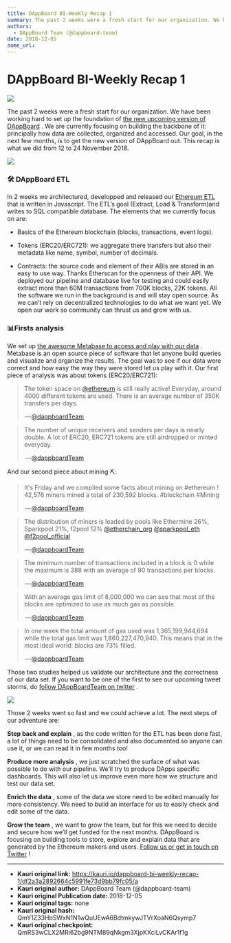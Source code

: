 ```yaml
---
title: DAppBoard BI-Weekly Recap 1
summary: The past 2 weeks were a fresh start for our organization. We have been working hard to set up the foundation of the new upcoming version of DAppBoard . We are currently focusing on building the backbone of it- principally how data are collected, organized and accessed. Our goal, in the next few months, is to get the new version of DAppBoard out. This recap is what we did from 12 to 24 November 2018. 🛠 DAppBoard ETL In 2 weeks we architectured, developped and released our Ethereum ETL that is wr
authors:
  - DAppBoard Team (@dappboard-team)
date: 2018-12-05
some_url: 
---
```


# DAppBoard BI-Weekly Recap 1



![](https://ipfs.infura.io/ipfs/QmS1qe7r4Xm7LBWEUEMhjra1eP5VpvcwrGuzxqjeNeQk3h)

The past 2 weeks were a fresh start for our organization. We have been working hard to set up the foundation of 
[the new upcoming version of DAppBoard](http://dappboard.com)
 . We are currently focusing on building the backbone of it: principally how data are collected, organized and accessed. Our goal, in the next few months, is to get the new version of DAppBoard out.
This recap is what we did from 12 to 24 November 2018.

![](https://ipfs.infura.io/ipfs/QmU9i2oJi3CGouSFzGtMTsVaahCYiK7R3UTRwk9A11JG49)


### 🛠 DAppBoard ETL
In 2 weeks we architectured, developped and released our 
[Ethereum ETL](https://github.com/DAppBoard/ethereum-etl/)
 that is written in Javascript. The ETL’s goal (Extract, Load & Transform)and writes to SQL compatible database.
The elements that we currently focus on are:



 * Basics of the Ethereum blockchain (blocks, transactions, event logs).

 * Tokens (ERC20/ERC721): we aggregate there transfers but also their metadata like name, symbol, number of decimals.

 * Contracts: the source code and element of their ABIs are stored in an easy to use way. Thanks Etherscan for the openness of their API.
We deployed our pipeline and database live for testing and could easily extract more than 60M transactions from 700K blocks, 22K tokens.
All the software we run in the background is and will stay open source. As we can’t rely on decentralized technologies to do what we want yet. We open our work so community can thrust us and grow with us.

### 📊Firsts analysis
We set up 
[the awesome Metabase to access and play with our data](https://www.metabase.com/)
 . Metabase is an open source piece of software that let anyone build queries and visualize and organize the results. The goal was to see if our data were correct and how easy the way they were stored let us play with it.
Our first piece of analysis was about tokens (ERC20/ERC721):

<blockquote class="twitter-tweet" data-align="center" data-conversation="none" data-dnt="true"><p>The token space on <a href="http://twitter.com/ethereum" target="_blank" title="Twitter profile for @ethereum">@ethereum</a> is still really active! Everyday, around 4000 different tokens are used. There is an average number of 350K transfers per days.</p><p> — <a href="https://twitter.com/dappboardTeam/status/1065663649027682304">@dappboardTeam</a></p></blockquote>


<blockquote class="twitter-tweet" data-align="center" data-conversation="none" data-dnt="true"><p>The number of unique receivers and senders per days is nearly double. A lot of ERC20, ERC721 tokens are still airdropped or minted everyday.</p><p> — <a href="https://twitter.com/dappboardTeam/status/1065663652152442880">@dappboardTeam</a></p></blockquote>

And our second piece about mining ⛏:

<blockquote class="twitter-tweet" data-align="center" data-conversation="none" data-dnt="true"><p>It's Friday and we compiled some facts about mining on #ethereum ! 42,576 miners mined a total of 230,592 blocks. #blockchain #Mining</p><p> — <a href="https://twitter.com/dappboardTeam/status/1065932942093008896">@dappboardTeam</a></p></blockquote>


<blockquote class="twitter-tweet" data-align="center" data-conversation="none" data-dnt="true"><p>The distribution of miners is leaded by pools like Ethermine 26%, Sparkpool 21%, f2pool 12% <a href="http://twitter.com/etherchain_org" target="_blank" title="Twitter profile for @etherchain_org">@etherchain_org</a> <a href="http://twitter.com/sparkpool_eth" target="_blank" title="Twitter profile for @sparkpool_eth">@sparkpool_eth</a> <a href="http://twitter.com/f2pool_official" target="_blank" title="Twitter profile for @f2pool_official">@f2pool_official</a></p><p> — <a href="https://twitter.com/dappboardTeam/status/1065932945649819648">@dappboardTeam</a></p></blockquote>


<blockquote class="twitter-tweet" data-align="center" data-conversation="none" data-dnt="true"><p>The minimum number of transactions included in a block is 0 while the maximum is 388 with an average of 90 transactions per blocks.</p><p> — <a href="https://twitter.com/dappboardTeam/status/1065932948229230595">@dappboardTeam</a></p></blockquote>


<blockquote class="twitter-tweet" data-align="center" data-conversation="none" data-dnt="true"><p>With an average gas limit of 8,000,000 we can see that most of the blocks are optimized to use as much gas as possible.</p><p> — <a href="https://twitter.com/dappboardTeam/status/1065932950846488581">@dappboardTeam</a></p></blockquote>


<blockquote class="twitter-tweet" data-align="center" data-conversation="none" data-dnt="true"><p>In one week the total amount of gas used was 1,365,199,944,694 while the total gas limit was 1,860,227,470,940. This means that in the most ideal world: blocks are 73% filled.</p><p> — <a href="https://twitter.com/dappboardTeam/status/1065932953317007361">@dappboardTeam</a></p></blockquote>

Those two studies helped us validate our architecture and the correctness of our data set. If you want to be one of the first to see our upcoming tweet storms, do 
[follow DAppBoardTeam on twitter](https://twitter.com/dappboardTeam)
 .

![](https://ipfs.infura.io/ipfs/QmYgTeEb9yrpN85BciBsc7BQT9co7EDXxYpGNDSxrq5kox)

Those 2 weeks went so fast and we could achieve a lot. The next steps of our adventure are:
 
**Step back and explain**
 , as the code written for the ETL has been done fast, a lot of things need to be consolidated and also documented so anyone can use it, or we can read it in few months too!
 
**Produce more analysis**
 , we just scratched the surface of what was possible to do with our pipeline. We’ll try to produce DApps specific dashboards. This will also let us improve even more how we structure and test our data set.
 
**Enrich the data**
 , some of the data we store need to be edited manually for more consistency. We need to build an interface for us to easily check and edit some of the data.
 
**Grow the team**
 , we want to grow the team, but for this we need to decide and secure how we’ll get funded for the next months.
DAppBoard is focusing on building tools to store, explore and explain data that are generated by the Ethereum makers and users. 
[Follow us or get in touch on Twitter](https://twitter.com/dappboardTeam)
 !



---

- **Kauri original link:** https://kauri.io/dappboard-bi-weekly-recap-1/df2a3a2892664c5991fe73d9bb79fc05/a
- **Kauri original author:** DAppBoard Team (@dappboard-team)
- **Kauri original Publication date:** 2018-12-05
- **Kauri original tags:** none
- **Kauri original hash:** QmY1Z33HbSWxN1N1wQuUEwA6BdtmkywJTVrXoaN6Qsymp7
- **Kauri original checkpoint:** QmRS3wCLX2MRi62bg9NTM89qNkgm3XjpKXciLvCKAr1f1g



